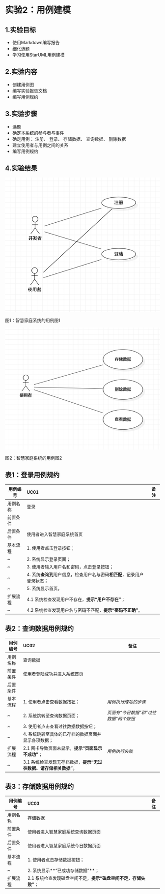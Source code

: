 # 实验2：用例建模

## 1.实验目标
- 使用Markdown编写报告
- 细化选题
- 学习使用StarUML用例建模


## 2.实验内容
- 创建用例图
- 编写实验报告文档
- 编写用例规约


## 3.实验步骤
- 选题
- 确定本系统的参与者与事件
- 确定用例：
注册、
登录、
存储数据、
查询数据、
删除数据
- 建立使用者与用例之间的关系
- 编写用例规约


## 4.实验结果

![用例图1](./lab2-01.jpg)

图1：智慧家庭系统的用例图1

![用例图2](./lab2-02.jpg)

图2：智慧家庭系统的用例图2


## 表1：登录用例规约  

用例编号  | UC01 | 备注  
-|:-|-  
用例名称  | 登录  |   
前置条件  |      |    
后置条件  | 使用者进入智慧家庭系统首页 |    
基本流程  | 1. 使用者点击登录按钮；  |    
~| 2. 系统显示登录页面；  |   
~| 3. 使用者输入用户名和密码，点击登录按钮；  |   
~| 4. 系统**查询到**用户信息，检查用户名与密码**相匹配**，记录用户登录状态；  |   
~| 5. 系统显示首页。  |  
扩展流程  | 4.1 系统检查发现用户不存在，**提示“用户不存在”**；  |    
~| 4.2 系统检查发现用户名与密码不匹配，**提示“密码不正确”**。  |


## 表2：查询数据用例规约  

用例编号  | UC02 | 备注  
-|:-|-  
用例名称  | 查询数据  |   
前置条件  |  使用者登陆成功并进入系统首页    |    
后置条件  |     |    
基本流程  | 1. 使用者点击查看数据按钮；  |*用例执行成功的步骤*    
~| 2. 系统跳转至查询数据页面；  |*页面有“今日数据”和“过往数据”两个按钮*
~| 3. 使用者点击查看过往数据数据按钮；  |
~| 4. 系统跳转至具体的已存档的数据页面并显示各项数据；  |
扩展流程  | 2.1 网卡导致页面未显示，**提示“页面显示不成功”**；  |*用例执行失败*  
~| 3.1 系统检查发现无存档数据，**提示“无过往数据、请存储相关数据”**。  |


## 表3：存储数据用例规约  

用例编号  | UC03 | 备注  
-|:-|-  
用例名称  | 存储数据  |   
前置条件  | 使用者进入智慧家庭系统查询数据页面     |    
后置条件  | 使用者进入智慧家庭系统今日数据页面          |    
基本流程  | 1. 使用者点击存储数据按钮；  |    
~| 2. 系统显示**“已成功存储数据”**；  |         
扩展流程  | 2.1 系统检查发现磁盘空间不足，**提示“磁盘空间不足，存储失败”**；  |    
